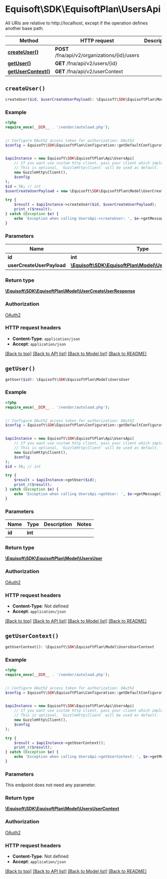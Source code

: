# Equisoft\SDK\EquisoftPlan\UsersApi

All URIs are relative to http://localhost, except if the operation defines another base path.

| Method | HTTP request | Description |
| ------------- | ------------- | ------------- |
| [**createUser()**](UsersApi.md#createUser) | **POST** /fna/api/v2/organizations/{id}/users |  |
| [**getUser()**](UsersApi.md#getUser) | **GET** /fna/api/v2/users/{id} |  |
| [**getUserContext()**](UsersApi.md#getUserContext) | **GET** /fna/api/v2/userContext |  |


## `createUser()`

```php
createUser($id, $userCreateUserPayload): \Equisoft\SDK\EquisoftPlan\Model\UserCreateUserResponse
```



### Example

```php
<?php
require_once(__DIR__ . '/vendor/autoload.php');


// Configure OAuth2 access token for authorization: OAuth2
$config = Equisoft\SDK\EquisoftPlan\Configuration::getDefaultConfiguration()->setAccessToken('YOUR_ACCESS_TOKEN');


$apiInstance = new Equisoft\SDK\EquisoftPlan\Api\UsersApi(
    // If you want use custom http client, pass your client which implements `GuzzleHttp\ClientInterface`.
    // This is optional, `GuzzleHttp\Client` will be used as default.
    new GuzzleHttp\Client(),
    $config
);
$id = 56; // int
$userCreateUserPayload = new \Equisoft\SDK\EquisoftPlan\Model\UserCreateUserPayload(); // \Equisoft\SDK\EquisoftPlan\Model\UserCreateUserPayload

try {
    $result = $apiInstance->createUser($id, $userCreateUserPayload);
    print_r($result);
} catch (Exception $e) {
    echo 'Exception when calling UsersApi->createUser: ', $e->getMessage(), PHP_EOL;
}
```

### Parameters

| Name | Type | Description  | Notes |
| ------------- | ------------- | ------------- | ------------- |
| **id** | **int**|  | |
| **userCreateUserPayload** | [**\Equisoft\SDK\EquisoftPlan\Model\UserCreateUserPayload**](../Model/UserCreateUserPayload.md)|  | |

### Return type

[**\Equisoft\SDK\EquisoftPlan\Model\UserCreateUserResponse**](../Model/UserCreateUserResponse.md)

### Authorization

[OAuth2](../../README.md#OAuth2)

### HTTP request headers

- **Content-Type**: `application/json`
- **Accept**: `application/json`

[[Back to top]](#) [[Back to API list]](../../README.md#endpoints)
[[Back to Model list]](../../README.md#models)
[[Back to README]](../../README.md)

## `getUser()`

```php
getUser($id): \Equisoft\SDK\EquisoftPlan\Model\UsersUser
```



### Example

```php
<?php
require_once(__DIR__ . '/vendor/autoload.php');


// Configure OAuth2 access token for authorization: OAuth2
$config = Equisoft\SDK\EquisoftPlan\Configuration::getDefaultConfiguration()->setAccessToken('YOUR_ACCESS_TOKEN');


$apiInstance = new Equisoft\SDK\EquisoftPlan\Api\UsersApi(
    // If you want use custom http client, pass your client which implements `GuzzleHttp\ClientInterface`.
    // This is optional, `GuzzleHttp\Client` will be used as default.
    new GuzzleHttp\Client(),
    $config
);
$id = 56; // int

try {
    $result = $apiInstance->getUser($id);
    print_r($result);
} catch (Exception $e) {
    echo 'Exception when calling UsersApi->getUser: ', $e->getMessage(), PHP_EOL;
}
```

### Parameters

| Name | Type | Description  | Notes |
| ------------- | ------------- | ------------- | ------------- |
| **id** | **int**|  | |

### Return type

[**\Equisoft\SDK\EquisoftPlan\Model\UsersUser**](../Model/UsersUser.md)

### Authorization

[OAuth2](../../README.md#OAuth2)

### HTTP request headers

- **Content-Type**: Not defined
- **Accept**: `application/json`

[[Back to top]](#) [[Back to API list]](../../README.md#endpoints)
[[Back to Model list]](../../README.md#models)
[[Back to README]](../../README.md)

## `getUserContext()`

```php
getUserContext(): \Equisoft\SDK\EquisoftPlan\Model\UsersUserContext
```



### Example

```php
<?php
require_once(__DIR__ . '/vendor/autoload.php');


// Configure OAuth2 access token for authorization: OAuth2
$config = Equisoft\SDK\EquisoftPlan\Configuration::getDefaultConfiguration()->setAccessToken('YOUR_ACCESS_TOKEN');


$apiInstance = new Equisoft\SDK\EquisoftPlan\Api\UsersApi(
    // If you want use custom http client, pass your client which implements `GuzzleHttp\ClientInterface`.
    // This is optional, `GuzzleHttp\Client` will be used as default.
    new GuzzleHttp\Client(),
    $config
);

try {
    $result = $apiInstance->getUserContext();
    print_r($result);
} catch (Exception $e) {
    echo 'Exception when calling UsersApi->getUserContext: ', $e->getMessage(), PHP_EOL;
}
```

### Parameters

This endpoint does not need any parameter.

### Return type

[**\Equisoft\SDK\EquisoftPlan\Model\UsersUserContext**](../Model/UsersUserContext.md)

### Authorization

[OAuth2](../../README.md#OAuth2)

### HTTP request headers

- **Content-Type**: Not defined
- **Accept**: `application/json`

[[Back to top]](#) [[Back to API list]](../../README.md#endpoints)
[[Back to Model list]](../../README.md#models)
[[Back to README]](../../README.md)
